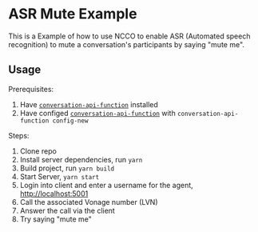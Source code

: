 # ASR Mute Example

This is a Example of how to use NCCO to enable ASR (Automated speech recognition) to mute a conversation's participants by saying "mute me".

## Usage

Prerequisites:

1. Have [`conversation-api-function`](https://github.com/jurgob/conversation-api-function) installed
2. Have configed [`conversation-api-function`](https://github.com/jurgob/conversation-api-function)  with `conversation-api-function config-new`

Steps:

1. Clone repo
2. Install server dependencies, run `yarn`
3. Build project, run `yarn build`
4. Start Server, `yarn start`
5. Login into client and enter a username for the agent, [http://localhost:5001](http://localhost:5001)
6. Call the associated Vonage number (LVN)
7. Answer the call via the client
8. Try saying "mute me"
